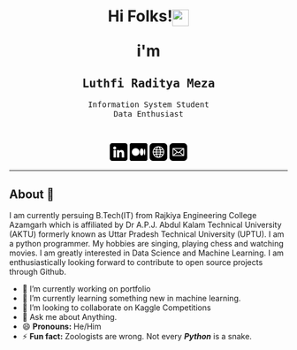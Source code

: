 

<div align='center'>
<h1>Hi Folks!<img src="https://raw.githubusercontent.com/MartinHeinz/MartinHeinz/master/wave.gif" width="30px" height="30px" align='center' />
<p>i'm</p>
<h2><samp>
<strong>Luthfi Raditya Meza</strong></samp></h2>
<p> <samp>Information System Student <br> Data Enthusiast </samp></p></h1>
  <br>

[![](img/linkedin.png)](https://www.linkedin.com/in/luthfiraditya)
[![](img/medium.png)](https://medium.com/@luthfirdty/)
[![](img/web.png)](https://luthfiraditya.github.io/)
[![](img/mail.png)](mailto:luthfirdty@gmail.com)
</div>

---

## About 👋

I am currently persuing B.Tech(IT) from Rajkiya Engineering College Azamgarh which is affiliated by Dr A.P.J. Abdul Kalam Technical University (AKTU) formerly known as Uttar Pradesh Technical University (UPTU). I am a python programmer. My hobbies are singing, playing chess and watching movies. I am greatly interested in Data Science and Machine Learning. I am enthusiastically looking forward to contribute to open source projects through Github.


- 🔭 I’m currently working on portfolio
- 🌱 I’m currently learning something new in machine learning.
- 👯 I’m looking to collaborate on Kaggle Competitions
- 💬 Ask me about Anything.
- 😄 **Pronouns:** He/Him
- ⚡ **Fun fact:** Zoologists are wrong. Not every ***Python*** is a snake.

<br>
